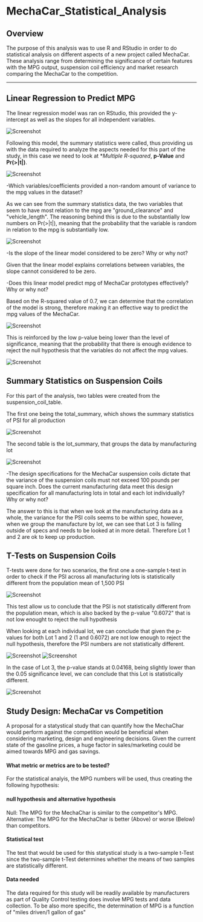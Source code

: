 # MechaCar_Statistical_Analysis
## Overview

The purpose of this analysis was to use R and RStudio in order to do statistical analysis on different aspects of a new project called MechaCar. These analysis range from determining the significance of certain features with the MPG output, suspension coil efficiency and market research comparing the MechaCar to the competition.

----
## Linear Regression to Predict MPG

The linear regression model was ran on RStudio, this provided the y-intercept as well as the slopes for all independent variables.

![Screenshot](https://github.com/chgallegos/MechaCar_Statistical_Analysis/blob/main/resources/multiple_regression.png)

Following this model, the summary statistics were called, thus providing us with the data required to analyze the aspects needed for this part of the study, in this case we need to look at **Multiple R-squared*, **p-Value** and **Pr(>|t|)**.

![Screenshot](https://github.com/chgallegos/MechaCar_Statistical_Analysis/blob/main/resources/summary_statistics.png)

-Which variables/coefficients provided a non-random amount of variance to the mpg values in the dataset?

As we can see from the summary statistics data, the two variables that seem to have most relation to the mpg are "ground_clearance" and "vehicle_length". The reasoning behind this is due to the substantially low numbers on Pr(>|t|), meaning that the probability that the variable is random in relation to the mpg is substantially low.

![Screenshot](https://github.com/chgallegos/MechaCar_Statistical_Analysis/blob/main/resources/random_probability.png)

-Is the slope of the linear model considered to be zero? Why or why not?

Given that the linear model explains correlations between variables, the slope cannot considered to be zero.

-Does this linear model predict mpg of MechaCar prototypes effectively? Why or why not?

Based on the R-squared value of 0.7, we can determine that the correlation of the model is strong, therefore making it an effective way to predict the mpg values of the MechaCar.

![Screenshot](https://github.com/chgallegos/MechaCar_Statistical_Analysis/blob/main/resources/R-squared.png)

This is reinforced by the low p-value being lower than the level of significance, meaning that the probability that there is enough evidence to reject the null hypothesis that the variables do not affect the mpg values.

![Screenshot](https://github.com/chgallegos/MechaCar_Statistical_Analysis/blob/main/resources/p-value.png)

## Summary Statistics on Suspension Coils

For this part of the analysis, two tables were created from the suspension_coil_table.

The first one being the total_summary, which shows the summary statistics of PSI for all production

![Screenshot](https://github.com/chgallegos/MechaCar_Statistical_Analysis/blob/main/resources/total_summary.png)

The second table is the lot_summary, that groups the data by manufacturing lot

![Screenshot](https://github.com/chgallegos/MechaCar_Statistical_Analysis/blob/main/resources/lot_summary.png)


-The design specifications for the MechaCar suspension coils dictate that the variance of the suspension coils must not exceed 100 pounds per square inch. Does the current manufacturing data meet this design specification for all manufacturing lots in total and each lot individually? Why or why not?

The answer to this is that when we look at the manufacturing data as a whole, the variance for the PSI coils seems to be within spec, however, when we group the manufacture by lot, we can see that Lot 3 is falling outside of specs and needs to be looked at in more detail. Therefore Lot 1 and 2 are ok to keep up production.

## T-Tests on Suspension Coils

T-tests were done for two scenarios, the first one a one-sample t-test in order to check if the PSI across all manufacturing lots is statistically different from the population mean of 1,500 PSI

![Screenshot](https://github.com/chgallegos/MechaCar_Statistical_Analysis/blob/main/resources/t-test_total.png)

This test allow us to conclude that the PSI is not statistically different from the population mean, which is also backed by the p-value "0.6072" that is not low enought to reject the null hypothesis

When looking at each individual lot, we can conclude that given the p-values for both Lot 1 and 2 (1 and 0.6072) are not low enough to reject the null hypothesis, therefore the PSI numbers are not statistically different.

![Screenshot](https://github.com/chgallegos/MechaCar_Statistical_Analysis/blob/main/resources/t-test_lot1.png)
![Screenshot](https://github.com/chgallegos/MechaCar_Statistical_Analysis/blob/main/resources/t-test_lot2.png)

In the case of Lot 3, the p-value stands at 0.04168, being slightly lower than the 0.05 significance level, we can conclude that this Lot is statistically different.

![Screenshot](https://github.com/chgallegos/MechaCar_Statistical_Analysis/blob/main/resources/t-test_lot3.png)

## Study Design: MechaCar vs Competition

A proposal for a statystical study that can quantify how the MechaChar would perform against the competition would be beneficial when considering marketing, design and engineering decisions. Given the current state of the gasoline prices, a huge factor in sales/marketing could be aimed towards MPG and gas savings.

#### What metric or metrics are to be tested?
For the statistical analyis, the MPG numbers will be used, thus creating the following hypothesis:

#### null hypothesis and alternative hypothesis
Null: The MPG for the MechaChar is similar to the competitor's MPG.
Alternative: The MPG for the MechaChar is better (Above) or worse (Below) than competitors.

#### Statistical test
The test that would be used for this statystical study is a two-sample t-Test since the two-sample t-Test determines whether the means of two samples are statistically different.

#### Data needed
The data required for this study will be readily available by manufacturers as part of Quality Control testing does involve MPG tests and data collection. To be also more specific, the determination of MPG is a function of "miles driven/1 gallon of gas"
